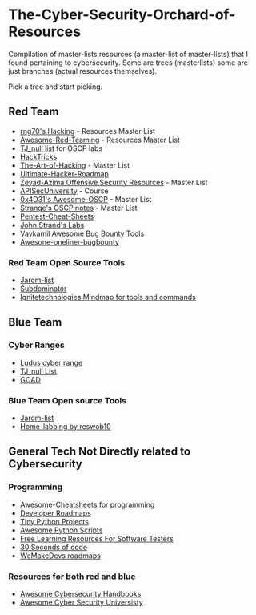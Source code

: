 # The-Cyber-Security-Orchard-of-Resources
Compilation of master-lists resources (a master-list of master-lists) that I found pertaining to cybersecurity. Some are trees (masterlists) some are just branches (actual resources themselves).

Pick a tree and start picking.

## Red Team
- [rng70's Hacking](https://github.com/rng70/Hacking-Resources) - Resources Master List
- [Awesome-Red-Teaming](https://github.com/yeyintminthuhtut/Awesome-Red-Teaming) - Resources Master List
- [TJ_null list](https://docs.google.com/spreadsheets/u/1/d/1dwSMIAPIam0PuRBkCiDI88pU3yzrqqHkDtBngUHNCw8/htmlview)  for OSCP labs
- [HackTricks](https://book.hacktricks.xyz/)
- [The-Art-of-Hacking](https://github.com/The-Art-of-Hacking/h4cker) -  Master List
- [Ultimate-Hacker-Roadmap](https://github.com/Kennyslaboratory/Ultimate-Hacker-Roadmap)
- [Zeyad-Azima Offensive Security Resources](https://github.com/Zeyad-Azima/Offensive-Resources) -  Master List
- [APISecUniversity](https://www.apisecuniversity.com/) - Course
- [0x4D31's Awesome-OSCP](https://github.com/0x4D31/awesome-oscp) -  Master List
- [Strange's OSCP notes](https://strange-1.gitbook.io/notes) - Master List
- [Pentest-Cheat-Sheets](https://github.com/Kitsun3Sec/Pentest-Cheat-Sheets)
- [John Strand's Labs](https://github.com/strandjs/IntroLabs/blob/master/IntroClassFiles/navigation.md)
- [Vavkamil Awesome Bug Bounty Tools](https://github.com/vavkamil/awesome-bugbounty-tools)
- [Awesone-oneliner-bugbounty](https://github.com/dwisiswant0/awesome-oneliner-bugbounty)

### Red Team Open Source Tools
- [Jarom-list](./files/open-source-tools-red.md)
- [Subdominator](https://github.com/RevoltSecurities/Subdominator)
- [Ignitetechnologies Mindmap for tools and commands](https://github.com/Ignitetechnologies/Mindmap?tab=readme-ov-file)

## Blue Team

### Cyber Ranges
- [Ludus cyber range](https://ludus.cloud/)
- [TJ_null List](https://docs.google.com/spreadsheets/u/1/d/1dwSMIAPIam0PuRBkCiDI88pU3yzrqqHkDtBngUHNCw8/htmlview)
- [GOAD](https://github.com/Orange-Cyberdefense/GOAD/tree/main)

### Blue Team Open source Tools
- [Jarom-list](./files/open-source-tools-blue.md)
- [Home-labbing by reswob10](https://github.com/reswob10/HomeLabResources)
## General Tech Not Directly related to Cybersecurity
### Programming
- [Awesome-Cheatsheets](https://github.com/LeCoupa/awesome-cheatsheets)  for programming
- [Developer Roadmaps](https://roadmap.sh/)
- [Tiny Python Projects](https://github.com/kyclark/tiny_python_projects)
- [Awesome Python Scripts](https://github.com/hastagAB/Awesome-Python-Scripts)
- [Free Learning Resources For Software Testers](https://github.com/PaulWaltersDev/FreeLearningResourcesForSoftwareTesters)
- [30 Seconds of code](https://www.30secondsofcode.org/)
- [WeMakeDevs roadmaps](https://github.com/WeMakeDevs/roadmaps?tab=readme-ov-file)

### Resources for both red and blue
- [Awesome Cybersecurity Handbooks](https://github.com/0xsyr0/Awesome-Cybersecurity-Handbooks?tab=readme-ov-file)
- [Awesome Cyber Security Universisty](https://github.com/brootware/awesome-cyber-security-university)

